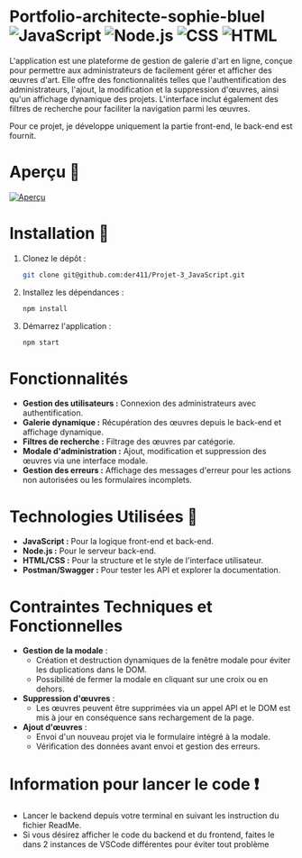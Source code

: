 # Portfolio-architecte-sophie-bluel ![JavaScript](https://img.shields.io/badge/-JavaScript-yellow) ![Node.js](https://img.shields.io/badge/-Node.js-green) ![CSS](https://img.shields.io/badge/-CSS-1572B6?logo=css3&logoColor=white) ![HTML](https://img.shields.io/badge/-HTML-E34F26?logo=html5&logoColor=white)

L'application est une plateforme de gestion de galerie d'art en ligne, conçue pour permettre aux administrateurs de facilement gérer et afficher des œuvres d'art. Elle offre des fonctionnalités telles que l'authentification des administrateurs, l'ajout, la modification et la suppression d'œuvres, ainsi qu'un affichage dynamique des projets. L'interface inclut également des filtres de recherche pour faciliter la navigation parmi les œuvres.

Pour ce projet, je développe uniquement la partie front-end, le back-end est fournit. 

# Aperçu 🎨
[![Aperçu](https://live.staticflickr.com/65535/53899087157_d2b67e4920_n.jpg)](https://flic.kr/p/2q7SUNa)

# Installation 🔧
1. Clonez le dépôt :
   ```sh
   git clone git@github.com:der411/Projet-3_JavaScript.git
   ```
3. Installez les dépendances :
   ```sh
   npm install
   ```
5. Démarrez l'application :
   ```sh
   npm start
   ```

# Fonctionnalités
- **Gestion des utilisateurs :** Connexion des administrateurs avec authentification.
- **Galerie dynamique :** Récupération des œuvres depuis le back-end et affichage dynamique.
- **Filtres de recherche :** Filtrage des œuvres par catégorie.
- **Modale d'administration :** Ajout, modification et suppression des œuvres via une interface modale.
- **Gestion des erreurs :** Affichage des messages d'erreur pour les actions non autorisées ou les formulaires incomplets.
  
# Technologies Utilisées 🚀
- **JavaScript :** Pour la logique front-end et back-end.
- **Node.js :** Pour le serveur back-end.
- **HTML/CSS :** Pour la structure et le style de l'interface utilisateur.
- **Postman/Swagger :** Pour tester les API et explorer la documentation.
  
# Contraintes Techniques et Fonctionnelles
- **Gestion de la modale** :
  - Création et destruction dynamiques de la fenêtre modale pour éviter les duplications dans le DOM.
  - Possibilité de fermer la modale en cliquant sur une croix ou en dehors.
- **Suppression d'œuvres** :
  - Les œuvres peuvent être supprimées via un appel API et le DOM est mis à jour en conséquence sans rechargement de la page.
- **Ajout d'œuvres** :
  - Envoi d'un nouveau projet via le formulaire intégré à la modale.
  - Vérification des données avant envoi et gestion des erreurs.

# Information pour lancer le code ❗
 - Lancer le backend depuis votre terminal en suivant les instruction du fichier ReadMe.
 - Si vous désirez afficher le code du backend et du frontend, faites le dans 2 instances de VSCode différentes pour éviter tout problème
